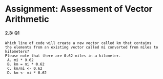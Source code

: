 # Assignment: Assessment of Vector Arithmetic

#### 2.3: Q1
    Which line of code will create a new vector called km that contains the elements from an existing vector called mi converted from miles to kilometers?
    Please note that there are 0.62 miles in a kilometer.
     A. mi * 0.62
     B. km = mi * 0.62
     C. km/mi <- 0.62
     D. km <- mi * 0.62
     

     
    

